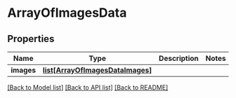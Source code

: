 # ArrayOfImagesData

## Properties
Name | Type | Description | Notes
------------ | ------------- | ------------- | -------------
**images** | [**list[ArrayOfImagesDataImages]**](ArrayOfImagesDataImages.md) |  | 

[[Back to Model list]](../README.md#documentation-for-models) [[Back to API list]](../README.md#documentation-for-api-endpoints) [[Back to README]](../README.md)


